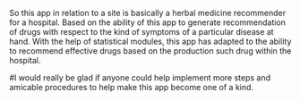 So this app in relation to a site is basically a herbal medicine recommender for a hospital.
Based on the ability of this app to generate recommendation of drugs with respect to the kind of symptoms of a particular disease at hand.
With the help of statistical modules, this app has adapted to the ability to recommend effective drugs based on the production such drug within the hospital.


#I would really be glad if anyone could help implement more steps and amicable procedures to help make this app become one of a kind.
